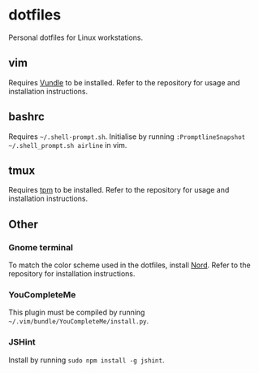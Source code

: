 # dotfiles
Personal dotfiles for Linux workstations.

## vim
Requires [Vundle](https://github.com/VundleVim/Vundle.vim) to be installed. Refer to the repository for usage and installation instructions.

## bashrc
Requires `~/.shell-prompt.sh`. Initialise by running `:PromptlineSnapshot ~/.shell_prompt.sh airline` in vim.

## tmux
Requires [tpm](https://github.com/tmux-plugins/tpm) to be installed. Refer to the repository for usage and installation instructions.

## Other

### Gnome terminal
To match the color scheme used in the dotfiles, install [Nord](https://github.com/arcticicestudio/nord-gnome-terminal). Refer to the repository for installation instructions.

### YouCompleteMe
This plugin must be compiled by running `~/.vim/bundle/YouCompleteMe/install.py`.

### JSHint
Install by running `sudo npm install -g jshint`.
